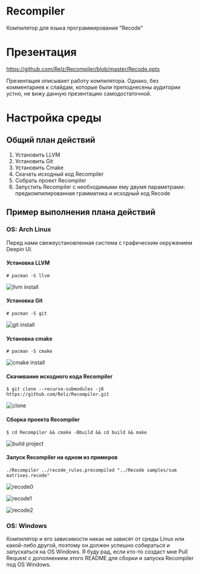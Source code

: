 # Recompiler
Компилятор для языка программирования "Recode"

# Презентация

https://github.com/Relz/Recompiler/blob/master/Recode.pptx

Презентация описывает работу компилятора. Однако, без комментариев к слайдам, которые были преподнесены аудитории устно, не вижу данную презентацию самодостаточной.

# Настройка среды

## Общий план действий

1. Установить LLVM
1. Установить Git
1. Установить Cmake
1. Скачать исходный код Recompiler
1. Собрать проект Recompiler
1. Запустить Recompiler с необходимыми ему двумя параметрами: предкомпилированная грамматика и исходный код Recode

## Пример выполнения плана действий

### OS: Arch Linux

Перед нами свежеустановленная система с графическим окружением Deepin UI.

#### Установка LLVM

`# pacman -S llvm`

![llvm install](https://user-images.githubusercontent.com/15068331/52066423-914cfd80-2589-11e9-90be-efa196f9cf4c.png)

#### Установка Git

`# pacman -S git`

![git install](https://user-images.githubusercontent.com/15068331/52066455-aaee4500-2589-11e9-946e-07f376a34d02.png)

#### Установка cmake

`# pacman -S cmake`

![cmake install](https://user-images.githubusercontent.com/15068331/52066497-ba6d8e00-2589-11e9-8967-61fc1385dda4.png)

#### Скачивание исходного кода Recompiler

`$ git clone --recurse-submodules -j8 https://github.com/Relz/Recompiler.git`

![clone](https://user-images.githubusercontent.com/15068331/52066521-c8231380-2589-11e9-976e-660379f0012d.png)

#### Сборка проекта Recompiler

`$ cd Recompiler && cmake -Bbuild && cd build && make`

![build project](https://user-images.githubusercontent.com/15068331/52066537-d2dda880-2589-11e9-9d7f-1283461a8e30.png)

#### Запуск Recompiler на одном из примеров

`./Recompiler ../recode_rules.precompiled "../Recode samples/sum matrixes.recode"`

![recode0](https://user-images.githubusercontent.com/15068331/52066586-e852d280-2589-11e9-8166-a61a9151acbb.png)

![recode1](https://user-images.githubusercontent.com/15068331/52066593-eab52c80-2589-11e9-98bc-58b7e8abff0b.png)

![recode2](https://user-images.githubusercontent.com/15068331/52066597-ec7ef000-2589-11e9-8612-d0b6fb676b31.png)

### OS: Windows

Компилятор и его зависимости никак не зависят от среды Linux или какой-либо другой, поэтому он должен успешно собираться и запускаться на OS Windows. Я буду рад, если кто-то создаст мне Pull Request с дополнением этого README для сборки и запуска Recompiler под OS Windows.



